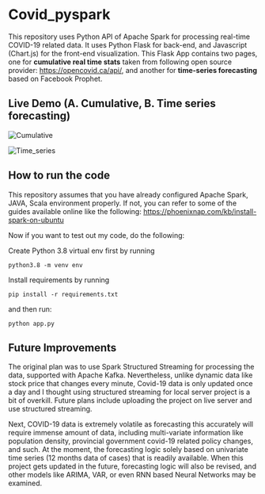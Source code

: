 # Covid_pyspark

This repository uses Python API of Apache Spark for processing real-time COVID-19 related data. It uses Python Flask for back-end, and Javascript (Chart.js) for the front-end visualization. This Flask App contains two pages, one for <b>cumulative real time stats</b> taken from following open source provider: https://opencovid.ca/api/, and another for <b>time-series forecasting</b> based on Facebook Prophet.  

## Live Demo (A. Cumulative, B. Time series forecasting)

![Cumulative](cumulative.gif)

![Time_series](time_series.gif)


## How to run the code
This repository assumes that you have already configured Apache Spark, JAVA, Scala environment properly. 
If not, you can refer to some of the guides available online like the following: https://phoenixnap.com/kb/install-spark-on-ubuntu

Now if you want to test out my code, do the following:

Create Python 3.8 virtual env first by running

```
python3.8 -m venv env
```
Install requirements by running

```
pip install -r requirements.txt
```
and then run:
```
python app.py
```

## Future Improvements

The original plan was to use Spark Structured Streaming for processing the data, supported with Apache Kafka. Nevertheless, unlike dynamic data like stock price that changes every minute, Covid-19 data is only updated once a day and I thought using structured streaming for local server project is a bit of overkill. Future plans include uploading the project on live server and use structured streaming.

Next, COVID-19 data is extremely volatile as forecasting this accurately will require immense amount of data, including multi-variate information like population density, provincial government covid-19 related policy changes, and such. At the moment, the forecasting logic solely based on univariate time series (12 months data of cases) that is readily available. When this project gets updated in the future, forecasting logic will also be revised, and other models like ARIMA, VAR, or even RNN based Neural Networks may be examined.   

